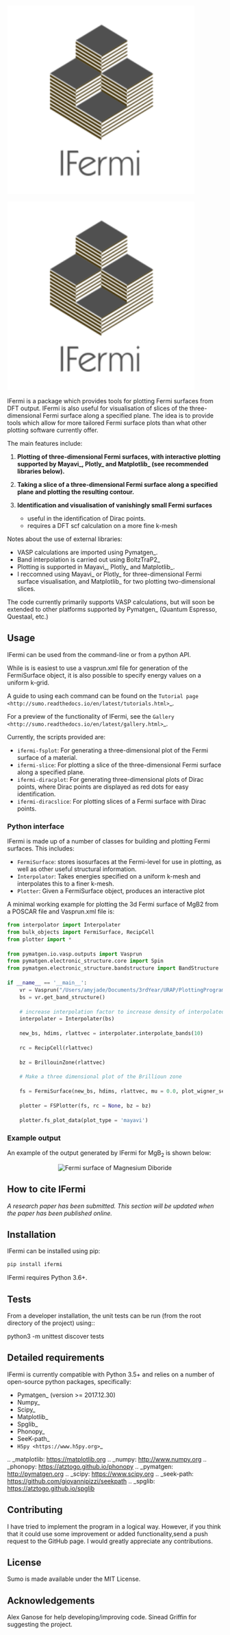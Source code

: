 
<img src="../source/_static/logo-01.png"
     alt="ifermi logo"
     style="float: center; margin-right: 10px;" />

![The Fermi surface of Magneisum Diboride](../source/_static/logo-01.png)


IFermi is a package which provides tools for plotting Fermi surfaces
from DFT output. IFermi is also useful for visualisation of slices of
the three-dimensional Fermi surface along a specified plane. The idea 
is to provide tools which allow for more tailored Fermi surface plots
than what other plotting software currently offer.

The main features include:

1. **Plotting of three-dimensional Fermi surfaces, with interactive plotting
   supported by Mayavi_, Plotly_ and Matplotlib_ (see recommended 
   libraries below).**

2. **Taking a slice of a three-dimensional Fermi surface along a specified 
   plane and plotting the resulting contour.**

3. **Identification and visualisation of vanishingly small Fermi surfaces**

   - useful in the identification of Dirac points.
   - requires a DFT scf calculation on a more fine k-mesh

Notes about the use of external libraries: 

   - VASP calculations are imported using Pymatgen_.
   - Band interpolation is carried out using BoltzTraP2_   
   - Plotting is supported in Mayavi_, Plotly_ and Matplotlib_.
   - I reccomned using Mayavi_ or Plotly_ for three-dimensional
     Fermi surface visualisation, and Matplotlib_ for two 
     plotting two-dimensional slices. 

The code currently primarily supports VASP calculations, but will 
soon be extended to other platforms supported by Pymatgen_ 
(Quantum Espresso, Questaal, etc.)


## Usage

IFermi can be used from the command-line or from a python API.

While is is easiest to use a vasprun.xml file for generation of the FermiSurface 
object, it is also possible to specify energy values on a uniform k-grid. 

A guide to using each command can be found on the
`Tutorial page <http://sumo.readthedocs.io/en/latest/tutorials.html>`_.

For a preview of the functionality of IFermi, see the
`Gallery <http://sumo.readthedocs.io/en/latest/gallery.html>`_.

Currently, the scripts provided are:

- ``ifermi-fsplot``: For generating a three-dimensional plot of the 
    Fermi surface of a material.
- ``ifermi-slice``: For plotting a slice of the three-dimensional 
    Fermi surface along a specified plane.
- ``ifermi-diracplot``: For generating three-dimensional plots of Dirac
    points, where Dirac points are displayed as red dots for easy 
    identification.
- ``ifermi-diracslice``: For plotting slices of a Fermi surface with
    Dirac points.

### Python interface

IFermi is made up of a number of classes for building and plotting
Fermi surfaces. This includes:

- `FermiSurface`: stores isosurfaces at the Fermi-level for use in plotting,
   as well as other useful structural information. 
- `Interpolator`: Takes energies specified on a uniform k-mesh and interpolates 
   this to a finer k-mesh.
- `Plotter`: Given a FermiSurface object, produces an interactive plot   

A minimal working example for plotting the 3d Fermi surface of MgB2 from a POSCAR
file and Vasprun.xml file is:

```python
from interpolator import Interpolater
from bulk_objects import FermiSurface, RecipCell
from plotter import *

from pymatgen.io.vasp.outputs import Vasprun
from pymatgen.electronic_structure.core import Spin
from pymatgen.electronic_structure.bandstructure import BandStructure

if __name__ == '__main__':
	vr = Vasprun("/Users/amyjade/Documents/3rdYear/URAP/PlottingProgram/dataMgB2/vasprun.xml")
	bs = vr.get_band_structure()

	# increase interpolation factor to increase density of interpolated bandstructure
	interpolater = Interpolater(bs) 

	new_bs, hdims, rlattvec = interpolater.interpolate_bands(10)

	rc = RecipCell(rlattvec)

	bz = BrillouinZone(rlattvec)

	# Make a three dimensional plot of the Brillioun zone

	fs = FermiSurface(new_bs, hdims, rlattvec, mu = 0.0, plot_wigner_seitz = True)

	plotter = FSPlotter(fs, rc = None, bz = bz)

	plotter.fs_plot_data(plot_type = 'mayavi')

```

### Example output

An example of the output generated by IFermi for MgB<sub>2</sub> is shown below:

<p align="center">
<img alt="Fermi surface of Magnesium Diboride" src="https://github.com/ajsearle97/IFermi/docs/_static/fs_MgB2.png" height=
"200px">
</p>

## How to cite IFermi

*A research paper has been submitted. This section will be updated when the paper has been published online.*

## Installation

IFermi can be installed using pip:

```bash
pip install ifermi
```

IFermi requires Python 3.6+. 

## Tests
From a developer installation, the unit tests can be
run (from the root directory of the project) using::

  python3 -m unittest discover tests

## Detailed requirements

IFermi is currently compatible with Python 3.5+ and relies on a number of
open-source python packages, specifically:

- Pymatgen_ (version >= 2017.12.30)
- Numpy_
- Scipy_
- Matplotlib_
- Spglib_
- Phonopy_
- SeeK-path_
- `H5py <https://www.h5py.org>`_

.. _matplotlib: https://matplotlib.org
.. _numpy: http://www.numpy.org
.. _phonopy: https://atztogo.github.io/phonopy
.. _pymatgen: http://pymatgen.org
.. _scipy: https://www.scipy.org
.. _seek-path: https://github.com/giovannipizzi/seekpath
.. _spglib: https://atztogo.github.io/spglib


## Contributing

I have tried to implement the program in a logical way.
However, if you think that it could use some improvement
or added functionality,send a push request to the GitHub page. 
I would greatly appreciate any contributions.

## License

Sumo is made available under the MIT License.

## Acknowledgements

Alex Ganose for help developing/improving code.
Sinead Griffin for suggesting the project.
